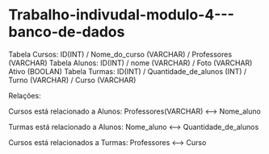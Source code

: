 # Trabalho-indivudal-modulo-4---banco-de-dados

Tabela Cursos: ID(INT) / Nome_do_curso (VARCHAR) / Professores (VARCHAR)
Tabela Alunos: ID(INT) / nome (VARCHAR) / Foto (VARCHAR) Ativo (BOOLAN)
Tabela Turmas: ID(INT) / Quantidade_de_alunos (INT) / Turno (VARCHAR) / Curso (VARCHAR)

Relações:

Cursos está relacionado a Alunos:
  Professores(VARCHAR) <--> Nome_aluno
  
Turmas está relacionado a Alunos:
  Nome_aluno <--> Quantidade_de_alunos
  
Cursos está relacionados a Turmas:
  Professores <--> Curso
  
